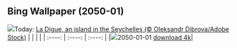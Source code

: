 ## Bing Wallpaper (2050-01)
![](https://global.bing.com/sa/simg/hpb/LaDigue_EN-CA1115245085_UHD.jpg?w=3840&w=1000)Today: [La Digue, an island in the Seychelles (© Oleksandr Dibrova/Adobe Stock)](https://global.bing.com/sa/simg/hpb/LaDigue_EN-CA1115245085_UHD.jpg?w=3840)
|      |      |      |
| :----: | :----: | :----: |
|![](https://global.bing.com/sa/simg/hpb/LaDigue_EN-CA1115245085_UHD.jpg?w=3840&pid=hp&w=384&h=216&rs=1&c=4)2050-01-01 [download 4k](https://global.bing.com/sa/simg/hpb/LaDigue_EN-CA1115245085_UHD.jpg?w=3840)|